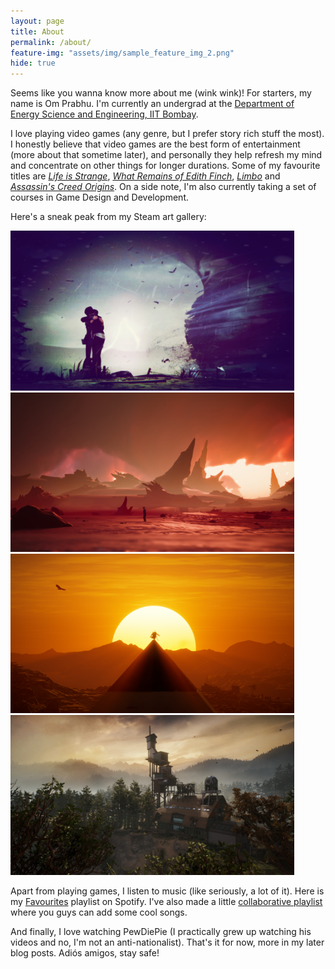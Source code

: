 ```yaml
---
layout: page
title: About  
permalink: /about/
feature-img: "assets/img/sample_feature_img_2.png"
hide: true
---
```


Seems like you wanna know more about me (wink wink)! For starters, my name is Om Prabhu. I'm currently an undergrad at the <a href="https://www.ese.iitb.ac.in/">Department of Energy Science and Engineering, IIT Bombay</a>.

I love playing video games (any genre, but I prefer story rich stuff the most). I honestly believe that video games are the best form of entertainment (more about that sometime later), and personally they help refresh my mind and concentrate on other things for longer durations. Some of my favourite titles are <a href="https://square-enix-games.com/en_US/games/life-is-strange"><i>Life is Strange</i></a>, <a href="http://www.giantsparrow.com/games/finch/"><i>What Remains of Edith Finch</i></a>, <a href="https://www.playdead.com/games/limbo/"><i>Limbo</i></a> and <a href="https://www.ubisoft.com/en-gb/game/assassins-creed-origins/"><i>Assassin's Creed Origins</i></a>. On a side note, I'm also currently taking a set of courses in Game Design and Development.

Here's a sneak peak from my Steam art gallery:

<img src="/assets/img/lis_finalchoice.jpg" alt="Life is Strange" width="454">
<img src="/assets/img/mantroid_planet.jpg" alt="The Awesome Adventures of Captain Spirit" width="454">
<img src="/assets/img/gizaview.jpg" alt="Assassin's Creed Origins" width="454">
<img src="/assets/img/house.jpg" alt="What Remains of Edith Finch" width="454">

Apart from playing games, I listen to music (like seriously, a lot of it). Here is my [Favourites](https://open.spotify.com/playlist/71jTfHYeJXhq0u1iFzOzkI?si=SnhE73jDTbCbBvR3R2hOOg) playlist on Spotify. I've also made a little [collaborative playlist](https://open.spotify.com/playlist/4CtKpwGpbBcniahdVdW7dw?si=BWD67UA6RAurdlvGWxC8Ww) where you guys can add some cool songs. 

And finally, I love watching PewDiePie (I practically grew up watching his videos and no, I'm not an anti-nationalist). That's it for now, more in my later blog posts. Adiós amigos, stay safe!